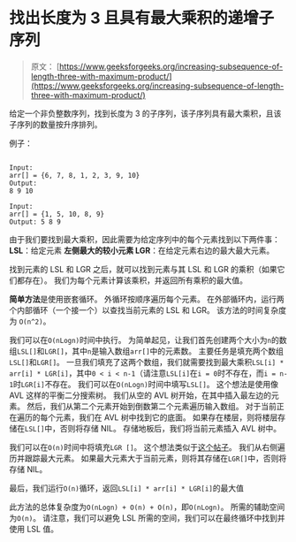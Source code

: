 # 找出长度为 3 且具有最大乘积的递增子序列

> 原文： [https://www.geeksforgeeks.org/increasing-subsequence-of-length-three-with-maximum-product/](https://www.geeksforgeeks.org/increasing-subsequence-of-length-three-with-maximum-product/)

给定一个非负整数序列，找到长度为 3 的子序列，该子序列具有最大乘积，且该子序列的数量按升序排列。

例子：

```

Input: 
arr[] = {6, 7, 8, 1, 2, 3, 9, 10} 
Output: 
8 9 10

Input: 
arr[] = {1, 5, 10, 8, 9}
Output: 5 8 9
```

由于我们要找到最大乘积，因此需要为给定序列中的每个元素找到以下两件事：
**LSL**：给定元素
**左侧最大的较小元素 LGR**：在给定元素右边的最大最大元素。

找到元素的 LSL 和 LGR 之后，就可以找到元素与其 LSL 和 LGR 的乘积（如果它们都存在）。 我们为每个元素计算该乘积，并返回所有乘积的最大值。

**简单方法**是使用嵌套循环。 外循环按顺序遍历每个元素。 在外部循环内，运行两个内部循环（一个接一个）以查找当前元素的 LSL 和 LGR。 该方法的时间复杂度为 `O(n^2)`。

我们可以在`O(nLogn)`时间中执行。 为简单起见，让我们首先创建两个大小为`n`的数组`LSL[]`和`LGR[]`，其中`n`是输入数组`arr[]`中的元素数。 主要任务是填充两个数组`LSL[]`和`LGR[]`。 一旦我们填充了这两个数组，我们就需要找到最大乘积`LSL[i] * arr[i] * LGR[i]`，其中`0 < i < n-1`（请注意`LSL[i]`在`i = 0`时不存在，而`i = n-1`时`LGR[i]`不存在。 我们可以在`O(nLogn)`时间中填写`LSL[]`。 这个想法是使用像 AVL 这样的平衡二分搜索树。 我们从空的 AVL 树开始，在其中插入最左边的元素。 然后，我们从第二个元素开始到倒数第二个元素遍历输入数组。 对于当前正在遍历的每个元素，我们在 AVL 树中找到它的底面。 如果存在楼层，则将楼层存储在`LSL[]`中，否则将存储 NIL。 存储地板后，我们将当前元素插入 AVL 树中。

我们可以在`O(n)`时间中将填充`LGR []`。 这个想法类似于[这个帖子](https://www.geeksforgeeks.org/replace-every-element-with-the-greatest-on-right-side/)。 我们从右侧遍历并跟踪最大元素。 如果最大元素大于当前元素，则将其存储在`LGR[]`中，否则将存储 NIL。

最后，我们运行`O(n)`循环，返回`LSL[i] * arr[i] * LGR[i]`的最大值

此方法的总体复杂度为`O(nLogn) + O(n) + O(n)`，即`O(nLogn)`。 所需的辅助空间为`O(n)`。 请注意，我们可以避免 LSL 所需的空间，我们可以在最终循环中找到并使用 LSL 值。

